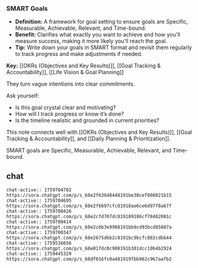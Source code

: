 ### SMART Goals

- **Definition:** A framework for goal setting to ensure goals are Specific, Measurable, Achievable, Relevant, and Time-bound.
- **Benefit:** Clarifies what exactly you want to achieve and how you'll measure success, making it more likely you'll reach the goal.
- **Tip:** Write down your goals in SMART format and revisit them regularly to track progress and make adjustments if needed.

**Key:** [[OKRs (Objectives and Key Results)]], [[Goal Tracking & Accountability]], [[Life Vision & Goal Planning]]


They turn vague intentions into clear commitments.

Ask yourself:
- Is this goal crystal clear and motivating?
- How will I track progress or know it’s done?
- Is the timeline realistic and grounded in current priorities?

This note connects well with [[OKRs (Objectives and Key Results)]], [[Goal Tracking & Accountability]], and [[Daily Planning & Prioritization]].

SMART goals are Specific, Measurable, Achievable, Relevant, and Time-bound.


## chat
```smart-chatgpt
chat-active:: 1759704702 https://sora.chatgpt.com/p/s_68e2f63648448191be38cef808021b15
chat-active:: 1759704695 https://sora.chatgpt.com/p/s_68e2f6697cfc81918ae6ce6d97f8a67f
chat-active:: 1759700426 https://sora.chatgpt.com/p/s_68e2cfd707dc819189186cf78482081c
chat-active:: 1759700414 https://sora.chatgpt.com/p/s_68e2c6b3e9988191bb9cd93bcd85807a
chat-active:: 1759700347 https://sora.chatgpt.com/p/s_68e2675d6b2c8191bc9bcfc882cdb644
chat-active:: 1759516656 https://sora.chatgpt.com/p/s_68e017dc0c908191b301dcc10b4b2924
chat-active:: 1759445329 https://sora.chatgpt.com/p/s_68df016fc0a481919fbb962c967aafb2
```
